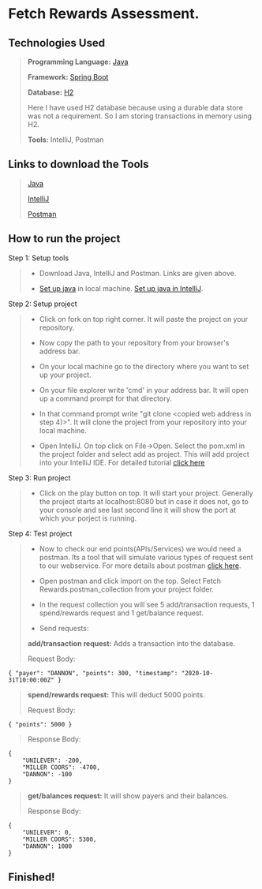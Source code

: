 # Fetch Rewards Assessment.

## Technologies Used

> **Programming Language:** [Java](https://en.wikipedia.org/wiki/Java_(programming_language))
>
> **Framework:** [Spring Boot](https://www.tutorialspoint.com/spring_boot/spring_boot_introduction.htm)
>
> **Database:** [H2](https://en.wikipedia.org/wiki/H2_(DBMS))
>
> Here I have used H2 database because using a durable data store was not a requirement. So I am storing transactions in memory using H2.
>
> **Tools:** IntelliJ, Postman

## Links to download the Tools

> [Java](https://www.oracle.com/java/technologies/javase-jdk11-downloads.html)
>
> [IntelliJ](https://www.jetbrains.com/idea/download/#section=windows)
>
> [Postman](https://www.postman.com/downloads/)

## How to run the project

Step 1: Setup tools
> * Download Java, IntelliJ and Postman. Links are given above.
>
> * [Set up java](https://www.youtube.com/watch?v=1ZbHHLobt8A) in local machine. [Set up java in IntelliJ](https://www.youtube.com/watch?v=L7IZ6Ckujbw).
> 

Step 2: Setup project
> * Click on fork on top right corner. It will paste the project on your repository.
>
> * Now copy the path to your repository from your browser's address bar. 
> 
> * On your local machine go to the directory where you want to set up your project.
>
> * On your file explorer write 'cmd' in your address bar. It will open up a command prompt for that directory.
>
> * In that command prompt write "git clone <copied web address in step 4)>". It will clone the project from your repository into your local machine.
>
> * Open IntelliJ. On top click on File->Open. Select the pom.xml in the project folder and select add as project. This will add project into your IntelliJ IDE.
For detailed tutorial [click here](https://vaadin.com/learn/tutorials/modern-web-apps-with-spring-boot-and-vaadin/importing-running-and-debugging-a-java-maven-project-in-intellij-idea)
> 

Step 3: Run project
> * Click on the play button on top. It will start your project. Generally the project starts at localhost:8080  but in case it does not, go to your console and see last second line it will show the port at which your porject is running.
>

Step 4: Test project
> * Now to check our end points(APIs/Services) we would need a postman. Its a tool that will simulate various types of request sent to our webservice. For more details about postman [click here](https://www.postman.com/api-platform/).
>
> * Open postman and click import on the top. Select Fetch Rewards.postman_collection from your project folder. 
> 
> * In the request collection you will see 5 add/transaction requests, 1 spend/rewards request and 1 get/balance request. 
>
> * Send requests:
>
> **add/transaction request:** Adds a transaction into the database.
>
> Request Body:
>
```
{ "payer": "DANNON", "points": 300, "timestamp": "2020-10-31T10:00:00Z" }
```
>

> **spend/rewards request:** This will deduct 5000 points.
>
> Request Body:
>
```
{ "points": 5000 }
```
>
> Response Body:
>
```
{
    "UNILEVER": -200,
    "MILLER COORS": -4700,
    "DANNON": -100
}
```
>

> **get/balances request:** It will show payers and their balances.
>
> Response Body:
>
```
{
    "UNILEVER": 0,
    "MILLER COORS": 5300,
    "DANNON": 1000
}
```

## Finished!




